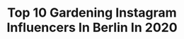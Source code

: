 ---
title: Top 10 Gardening Instagram Influencers In Berlin In 2020
description: >-
  Find top gardening Instagram influencers in Berlin in 2020. Most popular hashtags: #autumn #gardening #garden #summer.
platform: Instagram
hits: 7
text_top: See the best Instagram profiles on inBeat.
text_bottom: Our search engine holds 7 Instagram influencers like this in Berlin, Germany for you to work with.
profiles:
  - username: "ankamaze"
    fullname: >-
      Anka🌱
    bio: >-
      Introvert. 📍#BERLIN• Urban Jungle & gardening 🌱 🌿Interior - Lifestyle annkathrin.mazal@gmail.com
    location: "Germany"
    followers: 14617
    engagement: 254
    commentsToLikes: 0.016412
    id: ck6tpjdoxk73k0j71eo3ihvod
    verified: false
    hashtags: "#stayathome, #ospreyeurope, #pflanzenmuddi, #pflanzenliebe"
  - username: "benjibie"
    fullname: >-
      Benjamin Bieneck
    bio: >-
      ProSiebenSat1 TV Deutschland
    location: "Germany"
    followers: 7738
    engagement: 583
    commentsToLikes: 0.029806
    id: ck13c4if3ykuf0i19e4p3n537
    verified: false
    hashtags: "#sun, #happy, #fun, #tv"
  - username: "kateshyggehome"
    fullname: >-
      Kates Hygge Home
    bio: >-
      🛋 My hygge home in Berlin Neukölln ✉️ kateshyggehome@gmx.de 👩‍🌾 Gardening & renovating @kateshyggegarden
    location: "Germany"
    followers: 56209
    engagement: 253
    commentsToLikes: 0.010974
    id: ck14kqsarqul20i19c0odb20w
    verified: false
    hashtags: "#germaninteriorbloggers, #bedroom, #bolig, #bedroominspo"
  - username: "deutschland_de"
    fullname: >-
      DEUTSCHLAND.de
    bio: >-
      Take a look #InsideGermany How do Germans live? What trends do they like? Insights into everyday life in Germany. bit.ly/impressumGER
    location: "Germany"
    followers: 72885
    engagement: 241
    commentsToLikes: 0.027073
    id: ck5c6s1rk62qz0i11t47ofa7c
    verified: true
    hashtags: "#learngerman, #spring, #aprenderalem, #tv"
  - username: "katrinsgarten"
    fullname: >-
      Katrin Iskam
    bio: >-
      Gartenliebe 🌺Dackelliebe🐶Autodidakt🍀no follow for follow🙄if you use my photos,please tag me in
    location: "Germany"
    followers: 39056
    engagement: 855
    commentsToLikes: 0.121342
    id: ck0w0yahigmxv0i19lqclp4d7
    verified: false
    hashtags: "#raureifzauber, #winteriscoming, #dekoracje, #jardin"
  - username: "anna.culina"
    fullname: >-
      Anna 🌈 happy food
    bio: >-
      💌 hello.annaculina@gmail.com __ 15% off with “EveryXAnna15” (Delivery in 🇩🇪) ORDER MY HEALTHY BOWLS🥙👇🏼
    location: "Germany"
    followers: 53590
    engagement: 278
    commentsToLikes: 0.066370
    id: ck13a14lpo3oz0i19i3rtcvip
    verified: false
    hashtags: "#food4thought, #autumn, #sustainability, #gardening"
  - username: "dddomini"
    fullname: >-
      🌿D D D O M I N I   🌿🐾🍀
    bio: >-
      𝓐𝓻𝓽𝓲𝓼𝓽/ 𝕋ℝ𝔸𝕍𝔼𝕃𝔼ℝ /𝓥𝓮𝓰 📍#prague 🇨🇭#zurich 1-7.11 ❓❗️ 🇩🇪 #NRW 13-19.11 All my sites at one place click here👇🏻
    location: "Germany"
    followers: 72157
    engagement: 204
    commentsToLikes: 0.028336
    id: ck5zsg7w5yfrk0i14s2wbk0xf
    verified: false
    hashtags: "#skincare, #france, #crueltyfree, #dovolena"
  - username: "ankamaze"
    fullname: >-
      Anka🌱
    bio: >-
      Introvert. 📍#BERLIN• Urban Jungle & gardening 🌱 🌿Interior - Lifestyle annkathrin.mazal@gmail.com
    location: "Germany"
    followers: 14617
    engagement: 254
    commentsToLikes: 0.016412
    id: ck6tpjdoxk73k0j71eo3ihvod
    verified: false
    hashtags: "#stayathome, #ospreyeurope, #pflanzenmuddi, #pflanzenliebe"
  - username: "himlajord"
    fullname: >-
      Helena Holmgren
    bio: >-
      Lives near Umeå in Sweden. Loves gardening, yoga, cats and dogs. Vegan. Please, do not use pictures from my gallery without permission.
    location: "Germany"
    followers: 20979
    engagement: 300
    commentsToLikes: 0.046970
    id: ckaoyad6dgo0t0i78958wtqaz
    verified: false
    hashtags: "#dahlia, #blommor, #tr, #imintr"
  - username: "naturlandkind"
    fullname: >-
      Viktoria Heyn
    bio: >-
      slow living | gardening | nature | sustainability | diy Inspirieren statt Missionieren! 🌿
    location: "Germany"
    followers: 93820
    engagement: 269
    commentsToLikes: 0.015463
    id: ck0tx5s3si1dw0i19fqp7qq61
    verified: false
    hashtags: "#landleben, #selbstversorgung, #landschaft, #natur"
---